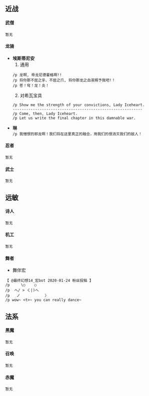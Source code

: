 ## 近战    
#### 武僧    
`暂无`

#### 龙骑
+ **埃斯蒂尼安**    
    1. 通用    
    ```
    /p 龙啊, 帝龙尼德霍格啊!!
    /p 将你那不屈之牙、不屈之爪, 将你那龙之血液赐予我吧!！
    /p 苍！穹！龙！炎！
    ```
    2. 对希瓦宝具    
    ```
    /p Show me the strength of your convictions, Lady Iceheart.
    ----------------------------------------------------------
    /p Come, then, Lady Iceheart. 
    /p Let us write the final chapter in this damnable war.
    ```
+ **琳**    
`/p 我憎恨的邪龙啊！我们将在这里真正的融合，用我们的恨消灭我们的敌人！`

#### 忍者
`暂无`

#### 武士
`暂无`

## 远敏    
#### 诗人    
`暂无`

#### 机工
`暂无`

#### 舞者
+ 舞伴宏
```
【 @最终幻想14_宏bot 2020-01-24 粉丝投稿 】
/p     \○    ○
/p  ヘ/ > く|)へ
/p   ノ           〉
/p wow~ <t>~ you can really dance~ 
```


## 法系
#### 黑魔    
`暂无`

#### 召唤
`暂无`

#### 赤魔
`暂无`
